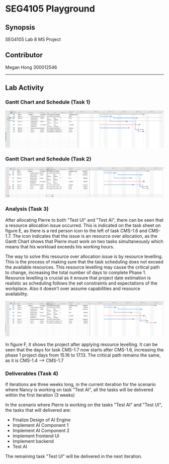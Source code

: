 # SEG4105 Playground

## Synopsis

SEG4105 Lab 8 MS Project

## Contributor

Megan Hong 300012546

---

## Lab Activity

### Gantt Chart and Schedule (Task 1)

![Alt text](img/figure_b.PNG "Figure B")

### Gantt Chart and Schedule (Task 2)

![Alt text](img/figure_e.PNG "Figure E")

### Analysis (Task 3)

After allocating Pierre to both "Test UI" and "Test AI", there can be seen that a resource allocation issue occurred. This is indicated on the task sheet on figure E, as there is a red person icon to the left of task CMS-1.6 and CMS-1.7. The icon indicates that the issue is an resource over allocation, as the Gantt Chart shows that Pierre must work on two tasks simultaneously which means that his workload exceeds his working hours.

The way to solve this resource over allocation issue is by resource levelling. This is the process of making sure that the task scheduling does not exceed the available resources. This resource levelling may cause the critical path to change, increasing the total number of days to complete Phase 1. Resource levelling is crucial as it ensure that project date estimation is realistic as scheduling follows the set constraints and expectations of the workplace. Also it doesn't over assume capabilities and resource availability.

![Alt text](img/figure_f.PNG "Figure F")

In figure F, it shows the project after applying resource levelling. It can be seen that the days for task CMS-1.7 now starts after CMS-1.6, increasing the phase 1 project days from 15.16 to 17.13. The critical path remains the same, as it is CMS-1.4 --> CMS-1.7

### Deliverables (Task 4)

If iterations are three weeks long, in the current iteration for the scenario where Nancy is working on task "Test AI", all the tasks will be delivered within the first iteration (3 weeks)

In the scenario where Pierre is working on the tasks "Test AI" and "Test UI", the tasks that will delivered are:

- Finalize Design of AI Engine
- Implement AI Component 1
- Implement AI Component 2
- Implement frontend UI
- Implement backend
- Test AI

The remaining task "Test UI" will be delivered in the next iteration.
